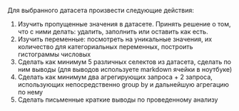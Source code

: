 Для выбранного датасета произвести следующие действия:

1. Изучить пропущенные значения в датасете. Принять решение о том, что с ними делать: удалить, заполнить или оставить как есть.
2. Изучить переменные: посмотреть на уникальные значения, их количество для категориальных переменных, построить гистограммы числовых
3. Сделать как минимум 5 различных селектов из датасета, сделать по ним выводы (для выводов используете markdown ячейки в ноутбуке)
4. Сделать как минимум два агрегирующих запроса + 2 запроса, использующих непосредственно group by и дальнейшую агрегацию по нему
5. Сделать письменные краткие выводы по проведенному анализу
